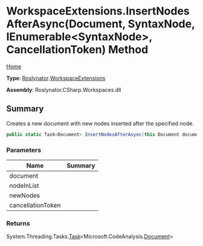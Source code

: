 # WorkspaceExtensions\.InsertNodesAfterAsync\(Document, SyntaxNode, IEnumerable\<SyntaxNode>, CancellationToken\) Method

[Home](../../../README.md)

**Type**: [Roslynator](../../README.md)\.[WorkspaceExtensions](../README.md)

**Assembly**: Roslynator\.CSharp\.Workspaces\.dll

## Summary

Creates a new document with new nodes inserted after the specified node\.

```csharp
public static Task<Document> InsertNodesAfterAsync(this Document document, SyntaxNode nodeInList, IEnumerable<SyntaxNode> newNodes, CancellationToken cancellationToken = default(CancellationToken))
```

### Parameters

| Name | Summary |
| ---- | ------- |
| document | |
| nodeInList | |
| newNodes | |
| cancellationToken | |

### Returns

System\.Threading\.Tasks\.[Task](https://docs.microsoft.com/en-us/dotnet/api/system.threading.tasks.task-1)\<Microsoft\.CodeAnalysis\.[Document](https://docs.microsoft.com/en-us/dotnet/api/microsoft.codeanalysis.document)>

